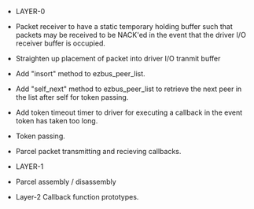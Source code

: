 
* LAYER-0

* Packet receiver to have a static temporary holding buffer
  such that packets may be received to be NACK'ed in the 
  event that the driver I/O receiver buffer is occupied.

* Straighten up placement of packet into driver I/O tranmit
  buffer 

* Add "insort" method to ezbus_peer_list.

* Add "self_next" method to ezbus_peer_list to retrieve the 
  next peer in the list after self for token passing.

* Add token timeout timer to driver for executing a callback
  in the event token has taken too long.

* Token passing.

* Parcel packet transmitting and recieving callbacks.



* LAYER-1

* Parcel assembly / disassembly

* Layer-2 Callback function prototypes.





